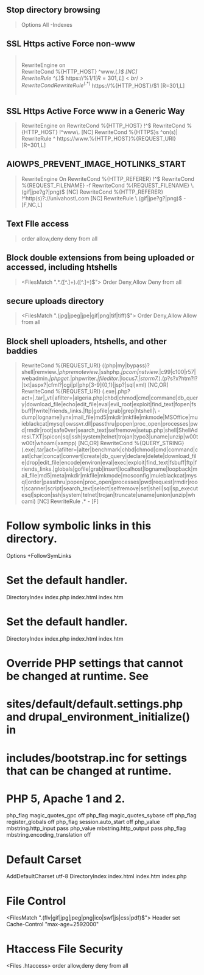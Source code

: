 ## Stop directory browsing
> Options All -Indexes

## SSL Https active Force non-www
> <IfModule mod_rewrite.c> <br/>
>   RewriteEngine on <br/>
>   RewriteCond %{HTTP_HOST} ^www\.(.*)$ [NC] <br/>
>    RewriteRule ^(.*)$ https://%1/$1 [R=301,L] <br/>
>    RewriteCond %{HTTPS} !=on <br/>
>    RewriteRule ^(.*)$ https://%{HTTP_HOST}/$1 [R=301,L] <br/>
> </IfModule> <br/>

## SSL Https Active Force www in a Generic Way
> <IfModule mod_rewrite.c>
>    RewriteEngine on
>    RewriteCond %{HTTP_HOST} !^$
>    RewriteCond %{HTTP_HOST} !^www\. [NC]
>    RewriteCond %{HTTPS}s ^on(s)|
>    RewriteRule ^ https://www.%{HTTP_HOST}%{REQUEST_URI} [R=301,L]
> </IfModule>

## AIOWPS_PREVENT_IMAGE_HOTLINKS_START
> <IfModule mod_rewrite.c>
>     RewriteEngine On
>     RewriteCond %{HTTP_REFERER} !^$
>     RewriteCond %{REQUEST_FILENAME} -f
>     RewriteCond %{REQUEST_FILENAME} \.(gif|jpe?g?|png)$ [NC]
>     RewriteCond %{HTTP_REFERER} !^http(s)?://univahost\.com [NC]
>     RewriteRule \.(gif|jpe?g?|png)$ - [F,NC,L]
> </IfModule>



## Text FIle access
> <files file.txt>
>     order allow,deny
>     deny from all
> </files>


## Block double extensions from being uploaded or accessed, including htshells
> <FilesMatch ".*\.([^.]+)\.([^.]+)$">
>     Order Deny,Allow
>     Deny from all
> </FilesMatch>

## secure uploads directory
> <FilesMatch "\.(jpg|jpeg|jpe|gif|png|tif|tiff)$">
>     Order Deny,Allow
>     Allow from all
> </FilesMatch>


## Block shell uploaders, htshells, and other baddies
> RewriteCond %{REQUEST_URI} ((php|my|bypass)?shell|remview.*|phpremoteview.*|sshphp.*|pcom|nstview.*|c99|c100|r57|webadmin.*|phpget.*|phpwriter.*|fileditor.*|locus7.*|storm7.*)\.(p?s?x?htm?l?|txt|aspx?|cfml?|cgi|pl|php[3-9]{0,1}|jsp?|sql|xml) [NC,OR]
> RewriteCond %{REQUEST_URI} (\.exe|\.php\?act=|\.tar|_vti|afilter=|algeria\.php|chbd|chmod|cmd|command|db_query|download_file|echo|edit_file|eval|evil_root|exploit|find_text|fopen|fsbuff|fwrite|friends_links\.|ftp|gofile|grab|grep|htshell|\ -dump|logname|lynx|mail_file|md5|mkdir|mkfile|mkmode|MSOffice|muieblackcat|mysql|owssvr\.dll|passthru|popen|proc_open|processes|pwd|rmdir|root|safe0ver|search_text|selfremove|setup\.php|shell|ShellAdresi\.TXT|spicon|sql|ssh|system|telnet|trojan|typo3|uname|unzip|w00tw00t|whoami|xampp) [NC,OR]
> RewriteCond %{QUERY_STRING} (\.exe|\.tar|act=|afilter=|alter|benchmark|chbd|chmod|cmd|command|cast|char|concat|convert|create|db_query|declare|delete|download_file|drop|edit_file|encode|environ|eval|exec|exploit|find_text|fsbuff|ftp|friends_links\.|globals|gofile|grab|insert|localhost|logname|loopback|mail_file|md5|meta|mkdir|mkfile|mkmode|mosconfig|muieblackcat|mysql|order|passthru|popen|proc_open|processes|pwd|request|rmdir|root|scanner|script|search_text|select|selfremove|set|shell|sql|sp_executesql|spicon|ssh|system|telnet|trojan|truncate|uname|union|unzip|whoami) [NC]
> RewriteRule .* - [F]




# Follow symbolic links in this directory.
Options +FollowSymLinks

# Set the default handler.
DirectoryIndex index.php index.html index.htm

# Set the default handler.
DirectoryIndex index.php index.html index.htm

# Override PHP settings that cannot be changed at runtime. See
# sites/default/default.settings.php and drupal_environment_initialize() in
# includes/bootstrap.inc for settings that can be changed at runtime.

# PHP 5, Apache 1 and 2.
<IfModule mod_php5.c>
  php_flag magic_quotes_gpc                 off
  php_flag magic_quotes_sybase              off
  php_flag register_globals                 off
  php_flag session.auto_start               off
  php_value mbstring.http_input             pass
  php_value mbstring.http_output            pass
  php_flag mbstring.encoding_translation    off
</IfModule>

# Default Carset
AddDefaultCharset utf-8
DirectoryIndex index.html index.htm index.php

# File Control
<FilesMatch ".(flv|gif|jpg|jpeg|png|ico|swf|js|css|pdf)$">
  Header set Cache-Control "max-age=2592000"
</FilesMatch>

# Htaccess File Security
<Files .htaccess>
order allow,deny
deny from all
</Files>
